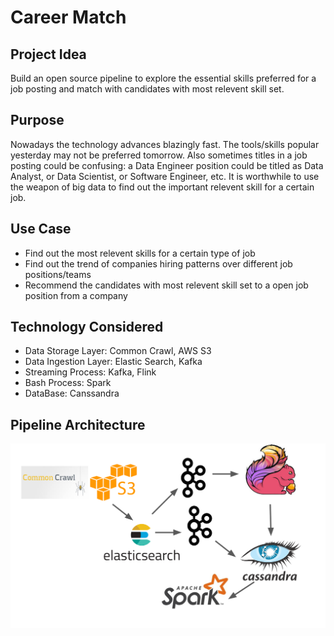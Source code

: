 # Career Match
## Project Idea
Build an open source pipeline to explore the essential skills preferred for a job posting and match with candidates with most relevent skill set.
## Purpose
Nowadays the technology advances blazingly fast. The tools/skills popular yesterday may not be preferred tomorrow. Also sometimes titles in a job posting could be confusing: a Data Engineer position could be titled as Data Analyst, or Data Scientist, or Software Engineer, etc. It is worthwhile to use the weapon of big data to find out the important relevent skill for a certain job. 
## Use Case
* Find out the most relevent skills for a certain type of job
* Find out the trend of companies hiring patterns over different job positions/teams
* Recommend the candidates with most relevent skill set to a open job position from a company 
## Technology Considered
* Data Storage Layer: Common Crawl, AWS S3
* Data Ingestion Layer: Elastic Search, Kafka
* Streaming Process: Kafka, Flink
* Bash Process: Spark
* DataBase: Canssandra
## Pipeline Architecture
![alt text](/architecture.png)
